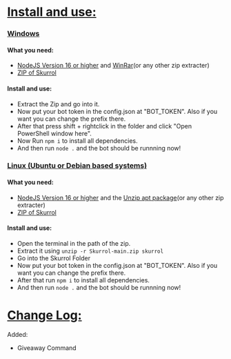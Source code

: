 # <ins>Install and use:</ins>
### <ins>Windows</ins>
#### What you need:
+ [NodeJS Version 16 or higher](https://nodejs.org/dist/v16.13.2/node-v16.13.2-x64.msi) and [WinRar](https://www.rarlab.com/rar/winrar-x64-610.exe)(or any other zip extracter)
+ [ZIP of Skurrol](https://github.com/Verxcy-Development-Inc/Skurrol/archive/refs/heads/main.zip)
#### Install and use:
+ Extract the Zip and go into it.
+ Now put your bot token in the config.json at "BOT_TOKEN". Also if you want you can change the prefix there.
+ After that press shift + rightclick in the folder and click "Open PowerShell window here".
+ Now Run ``npm i`` to install all dependencies.
+ And then run ``node .`` and the bot should be runnning now!

### <ins>Linux (Ubuntu or Debian based systems)</ins>
#### What you need:
+ [NodeJS Version 16 or higher](https://joshtronic.com/2021/05/09/how-to-install-nodejs-16-on-ubuntu-2004-lts/) and the [Unzip apt package](https://speedysense.com/zip-and-unzip-command-in-ubuntu-terminal/)(or any other zip extracter)
+ [ZIP of Skurrol](https://github.com/Verxcy-Development-Inc/Skurrol/archive/refs/heads/main.zip)
#### Install and use:
+ Open the terminal in the path of the zip.
+ Extract it using ``unzip -r Skurrol-main.zip skurrol``
+ Go into the Skurrol Folder
+ Now put your bot token in the config.json at "BOT_TOKEN". Also if you want you can change the prefix there.
+ After that run ``npm i`` to install all dependencies.
+ And then run ``node .`` and the bot should be runnning now!

# <ins>Change Log:</ins>
Added:
+ Giveaway Command
